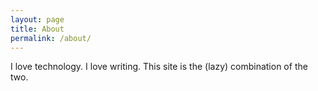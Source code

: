 ```yaml
---
layout: page
title: About
permalink: /about/
---
```


I love technology. I love writing. This site is the (lazy) combination of the two.
